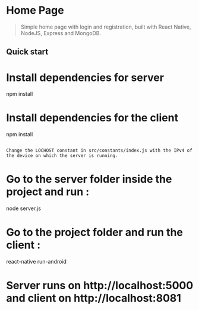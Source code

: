 # Home Page

>Simple home page with login and registration, built with React Native, NodeJS, Express and MongoDB. 

## Quick start

# Install dependencies for server
npm install

# Install dependencies for the client
npm install

```

Change the LOCHOST constant in src/constants/index.js with the IPv4 of the device on which the server is running.

```

# Go to the server folder inside the project and run :

node server.js 

# Go to the project folder and run the client : 

react-native run-android


# Server runs on http://localhost:5000 and client on http://localhost:8081

